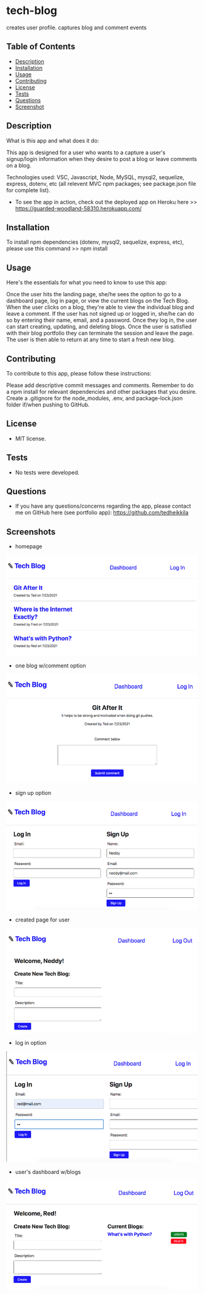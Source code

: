 # tech-blog
creates user profile. captures blog and comment events

## Table of Contents

  - [Description](#description)
  - [Installation](#installation)
  - [Usage](#usage)
  - [Contributing](#contributing)
  - [License](#license)
  - [Tests](#tests)
  - [Questions](#questions)
  - [Screenshot](#screenshots)

  ## Description

  What is this app and what does it do:

  This app is designed for a user who wants to a capture a user's signup/login information when they desire to post a blog or leave comments on a blog.
  
  Technologies used: VSC, Javascript, Node, MySQL, mysql2, sequelize, express, dotenv, etc (all relevent MVC npm packages; see package.json file for complete list).

  * To see the app in action, check out the deployed app on Heroku here >> https://guarded-woodland-58310.herokuapp.com/


  ## Installation

  To install npm dependencies (dotenv, mysql2, sequelize, express, etc), please use this command >> npm install

  ## Usage

  Here's the essentials for what you need to know to use this app: 

  Once the user hits the landing page, she/he sees the option to go to a dashboard page, log in page, or view the current blogs on the Tech Blog. When the user clicks on a blog, they're able to view the individual blog and leave a comment. If the user has not signed up or logged in, she/he can do so by entering their name, email, and a password. Once they log in, the user can start creating, updating, and deleting blogs. Once the user is satisfied with their blog portfolio they can terminate the session and leave the page. The user is then able to return at any time to start a fresh new blog. 

  ## Contributing

  To contribute to this app, please follow these instructions: 
  
  Please add descriptive commit messages and comments. Remember to do a npm install for relevant dependencies and other packages that you desire. Create a .gitignore for the node_modules, .env, and package-lock.json folder if/when pushing to GitHub.

  ## License
  
  * MIT license.

  ## Tests

  * No tests were developed. 
  
  ## Questions

  * If you have any questions/concerns regarding the app, please contact me on GitHub here (see portfolio app): https://github.com/tedheikkila

## Screenshots

  * homepage

  ![](./images/hw14-1.png)

   * one blog w/comment option

  ![](./images/hw14-2.png)

   * sign up option

  ![](./images/hw14-3.png)

  * created page for user

  ![](./images/hw14-4.png)

  * log in option

  ![](./images/hw14-5.png)

  * user's dashboard w/blogs

  ![](./images/hw14-6.png)

